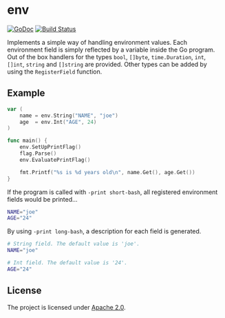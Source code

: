 
# env

[![GoDoc](https://godoc.org/github.com/simia-tech/env?status.svg)](https://godoc.org/github.com/simia-tech/env) [![Build Status](https://travis-ci.org/simia-tech/env.svg?branch=master)](https://travis-ci.org/simia-tech/env)

Implements a simple way of handling environment values. Each environment field is simply reflected by a
variable inside the Go program. Out of the box handlers for the types `bool`, `[]byte`, `time.Duration`,
`int`, `[]int`, `string` and `[]string` are provided. Other types can be added by using
the `RegisterField` function.

## Example

```go
var (
	name = env.String("NAME", "joe")
	age  = env.Int("AGE", 24)
)

func main() {
	env.SetUpPrintFlag()
	flag.Parse()
	env.EvaluatePrintFlag()

	fmt.Printf("%s is %d years old\n", name.Get(), age.Get())
}
```

If the program is called with `-print short-bash`, all registered environment fields would be printed...

```bash
NAME="joe"
AGE="24"
```

By using `-print long-bash`, a description for each field is generated.

```bash
# String field. The default value is 'joe'.
NAME="joe"

# Int field. The default value is '24'.
AGE="24"
```

## License

The project is licensed under [Apache 2.0](http://www.apache.org/licenses/LICENSE-2.0).
